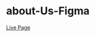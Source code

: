 # about-Us-Figma

<a href="https://muhammetkoc.github.io/about-Us-Figma/" target="_blank">Live Page</a>
